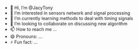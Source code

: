 - 👋 Hi, I’m @JacyTony
- 👀 I’m interested in sensors network and signal processing 
- 🌱 I’m currently learning methods to deal with timing signals
- 💞️ I’m looking to collaborate on discussing new algorithm
- 📫 How to reach me ...
- 😄 Pronouns: ...
- ⚡ Fun fact: ...

<!---
JacyTony/JacyTony is a ✨ special ✨ repository because its `README.md` (this file) appears on your GitHub profile.
You can click the Preview link to take a look at your changes.
--->
